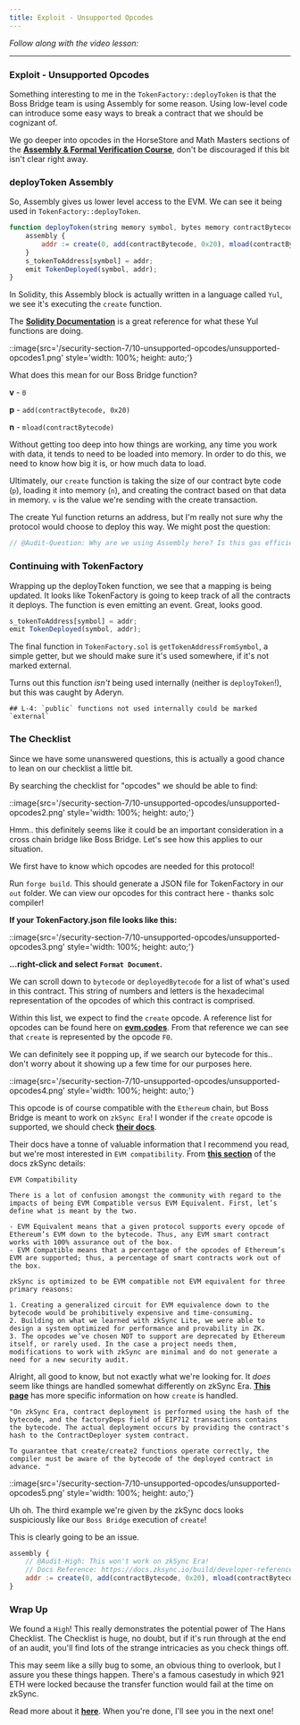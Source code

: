 ```yaml
---
title: Exploit - Unsupported Opcodes
---
```


_Follow along with the video lesson:_

---

### Exploit - Unsupported Opcodes

Something interesting to me in the `TokenFactory::deployToken` is that the Boss Bridge team is using Assembly for some reason. Using low-level code can introduce some easy ways to break a contract that we should be cognizant of.

We go deeper into opcodes in the HorseStore and Math Masters sections of the [**Assembly & Formal Verification Course**](https://updraft.cyfrin.io/courses/formal-verification), don't be discouraged if this bit isn't clear right away.

### deployToken Assembly

So, Assembly gives us lower level access to the EVM. We can see it being used in `TokenFactory::deployToken`.

```js
function deployToken(string memory symbol, bytes memory contractBytecode) public onlyOwner returns (address addr) {
    assembly {
        addr := create(0, add(contractBytecode, 0x20), mload(contractBytecode))
    }
    s_tokenToAddress[symbol] = addr;
    emit TokenDeployed(symbol, addr);
}
```

In Solidity, this Assembly block is actually written in a language called `Yul`, we see it's executing the `create` function.

The [**Solidity Documentation**](https://docs.soliditylang.org/en/latest/yul.html) is a great reference for what these Yul functions are doing.

::image{src='/security-section-7/10-unsupported-opcodes/unsupported-opcodes1.png' style='width: 100%; height: auto;'}

What does this mean for our Boss Bridge function?

**v** - `0`

**p** - `add(contractBytecode, 0x20)`

**n** - `mload(contractBytecode)`

Without getting too deep into how things are working, any time you work with data, it tends to need to be loaded into memory. In order to do this, we need to know how big it is, or how much data to load.

Ultimately, our `create` function is taking the size of our contract byte code (`p`), loading it into memory (`n`), and creating the contract based on that data in memory. `v` is the value we're sending with the create transaction.

The create Yul function returns an address, but I'm really not sure why the protocol would choose to deploy this way. We might post the question:

```js
// @Audit-Question: Why are we using Assembly here? Is this gas efficient?
```

### Continuing with TokenFactory

Wrapping up the deployToken function, we see that a mapping is being updated. It looks like TokenFactory is going to keep track of all the contracts it deploys. The function is even emitting an event. Great, looks good.

```js
s_tokenToAddress[symbol] = addr;
emit TokenDeployed(symbol, addr);
```

The final function in `TokenFactory.sol` is `getTokenAddressFromSymbol`, a simple getter, but we should make sure it's used somewhere, if it's not marked external.

Turns out this function _isn't_ being used internally (neither is `deployToken`!), but this was caught by Aderyn.

```
## L-4: `public` functions not used internally could be marked `external`
```

### The Checklist

Since we have some unanswered questions, this is actually a good chance to lean on our checklist a little bit.

By searching the checklist for "opcodes" we should be able to find:

::image{src='/security-section-7/10-unsupported-opcodes/unsupported-opcodes2.png' style='width: 100%; height: auto;'}

Hmm.. this definitely seems like it could be an important consideration in a cross chain bridge like Boss Bridge. Let's see how this applies to our situation.

We first have to know which opcodes are needed for this protocol!

Run `forge build`. This should generate a JSON file for TokenFactory in our `out` folder. We can view our opcodes for this contract here - thanks solc compiler!

**If your TokenFactory.json file looks like this:**

::image{src='/security-section-7/10-unsupported-opcodes/unsupported-opcodes3.png' style='width: 100%; height: auto;'}

**...right-click and select `Format Document`.**

We can scroll down to `bytecode` or `deployedBytecode` for a list of what's used in this contract. This string of numbers and letters is the hexadecimal representation of the opcodes of which this contract is comprised.

Within this list, we expect to find the `create` opcode. A reference list for opcodes can be found here on [**evm.codes**](https://www.evm.codes/). From that reference we can see that `create` is represented by the opcode `F0`.

We can definitely see it popping up, if we search our bytecode for this.. don't worry about it showing up a few time for our purposes here.

::image{src='/security-section-7/10-unsupported-opcodes/unsupported-opcodes4.png' style='width: 100%; height: auto;'}

This opcode is of course compatible with the `Ethereum` chain, but Boss Bridge is meant to work on `zkSync Era`! I wonder if the `create` opcode is supported, we should check [**their docs**](https://docs.zksync.io/).

Their docs have a tonne of valuable information that I recommend you read, but we're most interested in `EVM compatibility`. From [**this section**](https://docs.zksync.io/build/support/faq.html#evm-compatibility) of the docs zkSync details:

    EVM Compatibility

    There is a lot of confusion amongst the community with regard to the impacts of being EVM Compatible versus EVM Equivalent. First, let’s define what is meant by the two.

    - EVM Equivalent means that a given protocol supports every opcode of Ethereum’s EVM down to the bytecode. Thus, any EVM smart contract works with 100% assurance out of the box.
    - EVM Compatible means that a percentage of the opcodes of Ethereum’s EVM are supported; thus, a percentage of smart contracts work out of the box.

    zkSync is optimized to be EVM compatible not EVM equivalent for three primary reasons:

    1. Creating a generalized circuit for EVM equivalence down to the bytecode would be prohibitively expensive and time-consuming.
    2. Building on what we learned with zkSync Lite, we were able to design a system optimized for performance and provability in ZK.
    3. The opcodes we’ve chosen NOT to support are deprecated by Ethereum itself, or rarely used. In the case a project needs them, modifications to work with zkSync are minimal and do not generate a need for a new security audit.

Alright, all good to know, but not exactly what we're looking for. It _does_ seem like things are handled somewhat differently on zkSync Era. [**This page**](https://docs.zksync.io/build/developer-reference/differences-with-ethereum.html) has more specific information on how `create` is handled.

    "On zkSync Era, contract deployment is performed using the hash of the bytecode, and the factoryDeps field of EIP712 transactions contains the bytecode. The actual deployment occurs by providing the contract's hash to the ContractDeployer system contract.

    To guarantee that create/create2 functions operate correctly, the compiler must be aware of the bytecode of the deployed contract in advance. "

::image{src='/security-section-7/10-unsupported-opcodes/unsupported-opcodes5.png' style='width: 100%; height: auto;'}

Uh oh. The third example we're given by the zkSync docs looks suspiciously like our `Boss Bridge` execution of `create`!

This is clearly going to be an issue.

```js
assembly {
    // @Audit-High: This won't work on zkSync Era!
    // Docs Reference: https://docs.zksync.io/build/developer-reference/differences-with-ethereum.html#create-create2
    addr := create(0, add(contractBytecode, 0x20), mload(contractBytecode))
}
```

### Wrap Up

We found a `High`! This really demonstrates the potential power of The Hans Checklist. The Checklist is huge, no doubt, but if it's run through at the end of an audit, you'll find lots of the strange intricacies as you check things off.

This may seem like a silly bug to some, an obvious thing to overlook, but I assure you these things happen. There's a famous casestudy in which 921 ETH were locked because the transfer function would fail at the time on zkSync.

Read more about it [**here**](https://medium.com/coinmonks/gemstoneido-contract-stuck-with-921-eth-an-analysis-of-why-transfer-does-not-work-on-zksync-era-d5a01807227d). When you're done, I'll see you in the next one!
